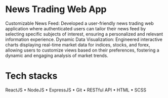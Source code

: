 # News Trading Web App
Customizable News Feed:
Developed a user-friendly news trading web application where authenticated users can tailor their news feed by selecting specific subjects of interest, ensuring a personalized and relevant information experience.
Dynamic Data Visualization:
Engineered interactive charts displaying real-time market data for indices, stocks, and forex, allowing users to customize views based on their preferences, fostering a dynamic and engaging analysis of market trends.
# Tech stacks
 ReactJS • NodeJS • ExpressJS • Git • RESTful API • HTML • SCSS
